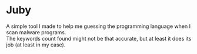 <h1>Juby</h1>
<p>A simple tool I made to help me guessing the programming language when I scan malware programs.<br>
The keywords count found might not be that accurate, but at least it does its job (at least in my case).</p>
